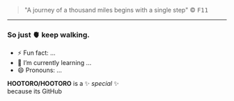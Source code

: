> "A journey of a thousand miles begins with a single step" :copyright: <kbd>F11</kbd>
---

### So just 🫀 keep walking.

- ⚡ Fun fact: ...
- 🌱 I’m currently learning ...
- 😄 Pronouns: ...
  
**HOOTORO/HOOTORO** is a ✨ _special_ ✨  
  because its GitHub  
<!--
repository  `README.md` (this file) appears on your  profile.

Here are some ideas to get you started:

- 🔭 I’m currently working on ...
- 👯 I’m looking to collaborate on ...
- 🤔 I’m looking for help with ...
- 💬 Ask me about ...
- 📫 How to reach me: ...
-->

